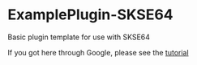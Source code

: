 # ExamplePlugin-SKSE64

Basic plugin template for use with SKSE64

If you got here through Google, please see the [tutorial](https://github.com/Ryan-rsm-McKenzie/CommonLibSSE/wiki)
